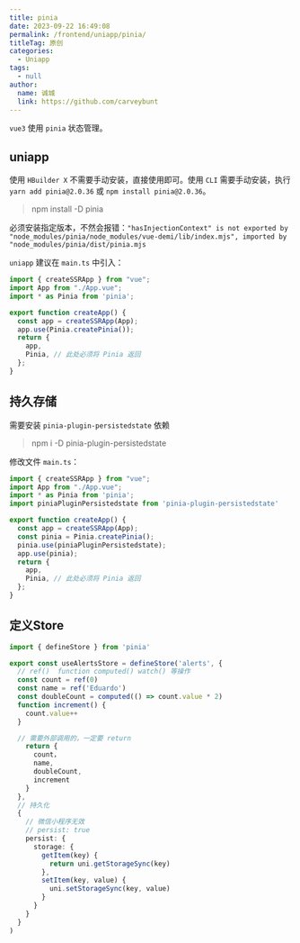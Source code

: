 ```yaml
---
title: pinia
date: 2023-09-22 16:49:08
permalink: /frontend/uniapp/pinia/
titleTag: 原创
categories: 
  - Uniapp
tags: 
  - null
author: 
  name: 诚城
  link: https://github.com/carveybunt
---
```


`vue3` 使用 `pinia` 状态管理。

## uniapp

使用 `HBuilder X` 不需要手动安装，直接使用即可。使用 `CLI` 需要手动安装，执行 `yarn add pinia@2.0.36` 或 `npm install pinia@2.0.36`。
> npm install -D pinia

必须安装指定版本，不然会报错：`"hasInjectionContext" is not exported by "node_modules/pinia/node_modules/vue-demi/lib/index.mjs", imported by "node_modules/pinia/dist/pinia.mjs`

`uniapp` 建议在 `main.ts` 中引入：

```ts
import { createSSRApp } from "vue";
import App from "./App.vue";
import * as Pinia from 'pinia';

export function createApp() {
  const app = createSSRApp(App);
  app.use(Pinia.createPinia());
  return {
    app,
    Pinia, // 此处必须将 Pinia 返回
  };
}
```

## 持久存储

需要安装 `pinia-plugin-persistedstate` 依赖
> npm i -D pinia-plugin-persistedstate

修改文件 `main.ts`：

```ts
import { createSSRApp } from "vue";
import App from "./App.vue";
import * as Pinia from 'pinia';
import piniaPluginPersistedstate from 'pinia-plugin-persistedstate'

export function createApp() {
  const app = createSSRApp(App);
  const pinia = Pinia.createPinia();
  pinia.use(piniaPluginPersistedstate);
  app.use(pinia);
  return {
    app,
    Pinia, // 此处必须将 Pinia 返回
  };
}

```

## 定义Store

```ts
import { defineStore } from 'pinia'

export const useAlertsStore = defineStore('alerts', {
  // ref()  function computed() watch() 等操作
  const count = ref(0)
  const name = ref('Eduardo')
  const doubleCount = computed(() => count.value * 2)
  function increment() {
    count.value++
  }

  // 需要外部调用的，一定要 return
    return {
      count，
      name,
      doubleCount,
      increment
    }
  },
  // 持久化
  {
    // 微信小程序无效
    // persist: true
    persist: {
      storage: {
        getItem(key) {
          return uni.getStorageSync(key)
        },
        setItem(key, value) {
          uni.setStorageSync(key, value)
        }
      }
    }
  }
)
```
